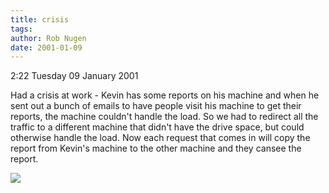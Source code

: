 ```yaml
---
title: crisis
tags: 
author: Rob Nugen
date: 2001-01-09
---
```


<p class=date>2:22 Tuesday 09 January 2001</p>

<p>Had a crisis at work - Kevin has some reports on his machine and
when he sent out a bunch of emails to have people visit his machine to
get their reports, the machine couldn't handle the load.  So we had to
redirect all the traffic to a different machine that didn't have the
drive space, but could otherwise handle the load.  Now each request
that comes in will copy the report from Kevin's machine to the other
machine and they cansee the report.</p>

<p><img src="/images/rob/wL-ROB.gif"/></p>

